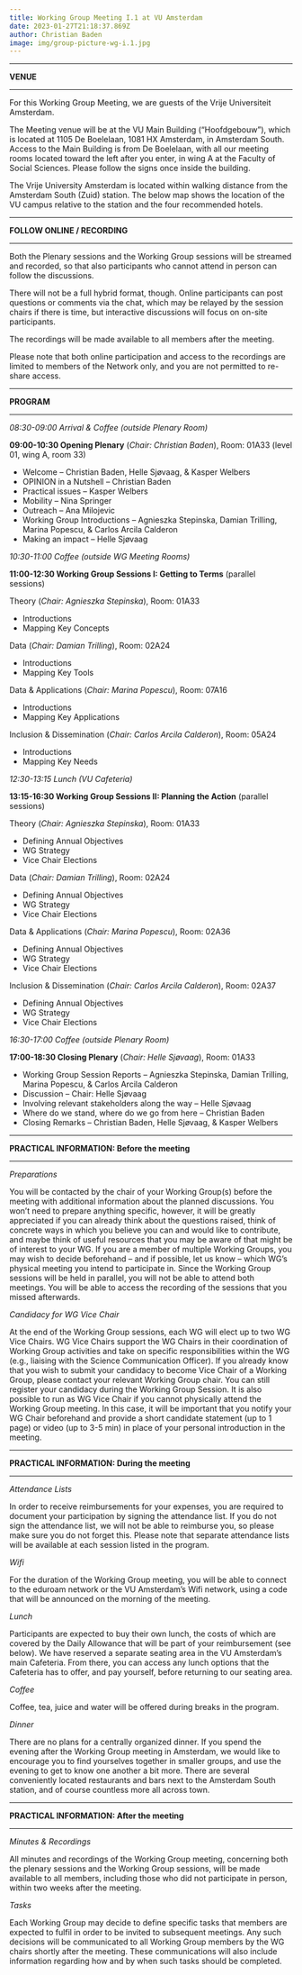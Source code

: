 ```yaml
---
title: Working Group Meeting I.1 at VU Amsterdam
date: 2023-01-27T21:18:37.869Z
author: Christian Baden
image: img/group-picture-wg-i.1.jpg
---
```


---

**VENUE**

---

For this Working Group Meeting, we are guests of the Vrije Universiteit Amsterdam.

The Meeting venue will be at the VU Main Building (“Hoofdgebouw”), which is located at 1105 De Boelelaan, 1081 HX Amsterdam, in Amsterdam South. Access to the Main Building is from De Boelelaan, with all our meeting rooms located toward the left after you enter, in wing A at the Faculty of Social Sciences. Please follow the signs once inside the building.

The Vrije University Amsterdam is located within walking distance from the Amsterdam South (Zuid) station. The below map shows the location of the VU campus relative to the station and the four recommended hotels.

---

**FOLLOW ONLINE / RECORDING**

---

Both the Plenary sessions and the Working Group sessions will be streamed and recorded, so that also participants who cannot attend in person can follow the discussions.

There will not be a full hybrid format, though. Online participants can post questions or comments via the chat, which may be relayed by the session chairs if there is time, but interactive discussions will focus on on-site participants.

The recordings will be made available to all members after the meeting.

Please note that both online participation and access to the recordings are limited to members of the Network only, and you are not permitted to re-share access.

---

**PROGRAM**

---

_08:30-09:00 Arrival & Coffee (outside Plenary Room)_

**09:00-10:30 Opening Plenary** (_Chair: Christian Baden_), Room: 01A33 (level 01, wing A, room 33)

- Welcome – Christian Baden, Helle Sjøvaag, & Kasper Welbers
- OPINION in a Nutshell – Christian Baden
- Practical issues – Kasper Welbers
- Mobility – Nina Springer
- Outreach – Ana Milojevic
- Working Group Introductions – Agnieszka Stepinska, Damian Trilling, Marina Popescu, & Carlos Arcila Calderon
- Making an impact – Helle Sjøvaag

_10:30-11:00 Coffee (outside WG Meeting Rooms)_

**11:00-12:30 Working Group Sessions I: Getting to Terms** (parallel sessions)

Theory (_Chair: Agnieszka Stepinska_), Room: 01A33

- Introductions
- Mapping Key Concepts

Data (_Chair: Damian Trilling_), Room: 02A24

- Introductions
- Mapping Key Tools

Data & Applications (_Chair: Marina Popescu_), Room: 07A16

- Introductions
- Mapping Key Applications

Inclusion & Dissemination (_Chair: Carlos Arcila Calderon_), Room: 05A24

- Introductions
- Mapping Key Needs

_12:30-13:15 Lunch (VU Cafeteria)_

**13:15-16:30 Working Group Sessions II: Planning the Action** (parallel sessions)

Theory (_Chair: Agnieszka Stepinska_), Room: 01A33

- Defining Annual Objectives
- WG Strategy
- Vice Chair Elections

Data (_Chair: Damian Trilling_), Room: 02A24

- Defining Annual Objectives
- WG Strategy
- Vice Chair Elections

Data & Applications (_Chair: Marina Popescu_), Room: 02A36

- Defining Annual Objectives
- WG Strategy
- Vice Chair Elections

Inclusion & Dissemination (_Chair: Carlos Arcila Calderon_), Room: 02A37

- Defining Annual Objectives
- WG Strategy
- Vice Chair Elections

_16:30-17:00 Coffee (outside Plenary Room)_

**17:00-18:30 Closing Plenary** (_Chair: Helle Sjøvaag_), Room: 01A33

- Working Group Session Reports – Agnieszka Stepinska, Damian Trilling, Marina Popescu, & Carlos Arcila Calderon
- Discussion – Chair: Helle Sjøvaag
- Involving relevant stakeholders along the way – Helle Sjøvaag
- Where do we stand, where do we go from here – Christian Baden
- Closing Remarks – Christian Baden, Helle Sjøvaag, & Kasper Welbers

---

**PRACTICAL INFORMATION: Before the meeting**

---

_Preparations_

You will be contacted by the chair of your Working Group(s) before the meeting with additional information about the planned discussions. You won’t need to prepare anything specific, however, it will be greatly appreciated if you can already think about the questions raised, think of concrete ways in which you believe you can and would like to contribute, and maybe think of useful resources that you may be aware of that might be of interest to your WG.
If you are a member of multiple Working Groups, you may wish to decide beforehand – and if possible, let us know – which WG’s physical meeting you intend to participate in. Since the Working Group sessions will be held in parallel, you will not be able to attend both meetings. You will be able to access the recording of the sessions that you missed afterwards.

_Candidacy for WG Vice Chair_

At the end of the Working Group sessions, each WG will elect up to two WG Vice Chairs. WG Vice Chairs support the WG Chairs in their coordination of Working Group activities and take on specific responsibilities within the WG (e.g., liaising with the Science Communication Officer).
If you already know that you wish to submit your candidacy to become Vice Chair of a Working Group, please contact your relevant Working Group chair. You can still register your candidacy during the Working Group Session.
It is also possible to run as WG Vice Chair if you cannot physically attend the Working Group meeting. In this case, it will be important that you notify your WG Chair beforehand and provide a short candidate statement (up to 1 page) or video (up to 3-5 min) in place of your personal introduction in the meeting.

---

**PRACTICAL INFORMATION: During the meeting**

---

_Attendance Lists_

In order to receive reimbursements for your expenses, you are required to document your participation by signing the attendance list. If you do not sign the attendance list, we will not be able to reimburse you, so please make sure you do not forget this. Please note that separate attendance lists will be available at each session listed in the program.

_Wifi_

For the duration of the Working Group meeting, you will be able to connect to the eduroam network or the VU Amsterdam’s Wifi network, using a code that will be announced on the morning of the meeting.

_Lunch_

Participants are expected to buy their own lunch, the costs of which are covered by the Daily Allowance that will be part of your reimbursement (see below). We have reserved a separate seating area in the VU Amsterdam’s main Cafeteria. From there, you can access any lunch options that the Cafeteria has to offer, and pay yourself, before returning to our seating area.

_Coffee_

Coffee, tea, juice and water will be offered during breaks in the program.

_Dinner_

There are no plans for a centrally organized dinner. If you spend the evening after the Working Group meeting in Amsterdam, we would like to encourage you to find yourselves together in smaller groups, and use the evening to get to know one another a bit more. There are several conveniently located restaurants and bars next to the Amsterdam South station, and of course countless more all across town.

---

**PRACTICAL INFORMATION: After the meeting**

---

_Minutes & Recordings_

All minutes and recordings of the Working Group meeting, concerning both the plenary sessions and the Working Group sessions, will be made available to all members, including those who did not participate in person, within two weeks after the meeting.

_Tasks_

Each Working Group may decide to define specific tasks that members are expected to fulfil in order to be invited to subsequent meetings. Any such decisions will be communicated to all Working Group members by the WG chairs shortly after the meeting. These communications will also include information regarding how and by when such tasks should be completed.
